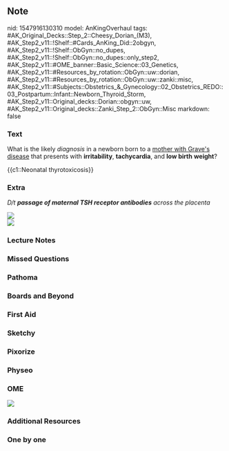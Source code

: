 ## Note
nid: 1547916130310
model: AnKingOverhaul
tags: #AK_Original_Decks::Step_2::Cheesy_Dorian_(M3), #AK_Step2_v11::!Shelf::#Cards_AnKing_Did::2obgyn, #AK_Step2_v11::!Shelf::ObGyn::no_dupes, #AK_Step2_v11::!Shelf::ObGyn::no_dupes::only_step2, #AK_Step2_v11::#OME_banner::Basic_Science::03_Genetics, #AK_Step2_v11::#Resources_by_rotation::ObGyn::uw::dorian, #AK_Step2_v11::#Resources_by_rotation::ObGyn::uw::zanki::misc, #AK_Step2_v11::#Subjects::Obstetrics_&_Gynecology::02_Obstetrics_REDO::03_Postpartum::Infant::Newborn_Thyroid_Storm, #AK_Step2_v11::Original_decks::Dorian::obgyn::uw, #AK_Step2_v11::Original_decks::Zanki_Step_2::ObGyn::Misc
markdown: false

### Text
What is the likely <i>diagnosis</i> in a newborn born to a
<u>mother with Grave's disease</u> that presents with
<b>irritability</b>, <b>tachycardia</b>, and <b>low birth</b>
<b>weight</b>?
<div>
  {{c1::Neonatal thyrotoxicosis}}
</div>

### Extra
<i>D/t <b>passage of maternal TSH receptor antibodies</b> across
the placenta</i>
<div>
  <div>
    <i><img src="paste-4550333166518273.jpg"></i>
    <div>
      <i><img src="not%20bad.png"></i>
    </div>
  </div>
</div>

### Lecture Notes


### Missed Questions


### Pathoma


### Boards and Beyond


### First Aid


### Sketchy


### Pixorize


### Physeo


### OME
<div class="ome-widget">
  <a href="https://onlinemeded.org/spa/obgyn?ref=anki"><img src=
  "_OME_AnkiFlashcards_Topic_2.png"></a>
</div>

### Additional Resources


### One by one

